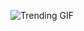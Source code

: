 ![Trending GIF](https://media3.giphy.com/media/v1.Y2lkPThiYjIxNzcyamgzdHFyYmJhdjZjcmo5bjdyeDdtd243OWt3ODZtY28xMnJ1d3RzMCZlcD12MV9naWZzX3NlYXJjaCZjdD1n/YYKoJL28YtscdUTGWA/giphy.gif)
